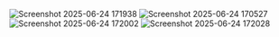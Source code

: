 ![Screenshot 2025-06-24 171938](https://github.com/user-attachments/assets/35f1d16b-0957-4111-94ca-7da85ecbc6ed)
![Screenshot 2025-06-24 170527](https://github.com/user-attachments/assets/7866be31-84f2-456a-95c8-3666f1497854)
![Screenshot 2025-06-24 172002](https://github.com/user-attachments/assets/c6bcf825-4b5f-4ee8-8bcc-beef73d42746)
![Screenshot 2025-06-24 172028](https://github.com/user-attachments/assets/896a2f3d-eb2c-4048-b28d-29306abefa5b)

